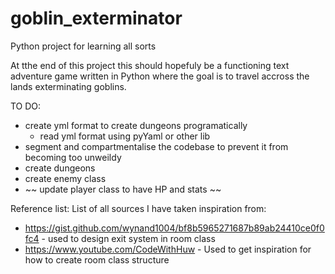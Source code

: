 # goblin_exterminator
Python project for learning all sorts

At tthe end of this project this should hopefuly be a functioning text
adventure game written in Python where the goal is to travel accross
the lands exterminating goblins.

TO DO:
- create yml format to create dungeons programatically
  - read yml format using pyYaml or other lib
- segment and compartmentalise the codebase to prevent it from becoming too unweildy
- create dungeons
- create enemy class
- ~~ update player class to have HP and stats ~~


Reference list:
List of all sources I have taken inspiration from:
- https://gist.github.com/wynand1004/bf8b5965271687b89ab24410ce0f0fc4 - used to design exit system in room class
- https://www.youtube.com/CodeWithHuw - Used to get inspiration for how to create room class structure

